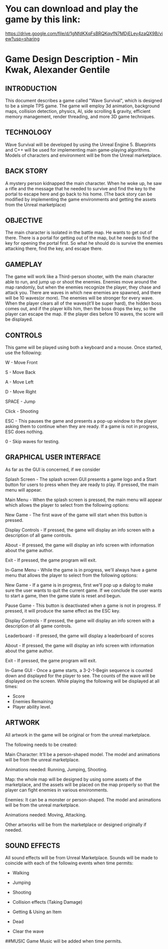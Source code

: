 # You can download and play the game by this link:

https://drive.google.com/file/d/1gNfdKXqFsBRQKqyfN7MDjELey4zaQX9B/view?usp=sharing

# Game Design Description - Min Kwak, Alexander Gentile


## INTRODUCTION
This document describes a game called "Wave Survival", which is designed to be a simple TPS game. The game will employ 3d animation, background maps, collision detection, physics, AI, side scrolling & gravity, efficient memory management, render threading, and more 3D game techniques.


## TECHNOLOGY
Wave Survival will be developed by using the Unreal Engine 5. Blueprints and C++ will be used for implementing main game-playing algorithms. Models of characters and environment will be from the Unreal marketplace. 


## BACK STORY
A mystery person kidnapped the main character. When he woke up, he saw a rifle and the message that he needed to survive and find the key to the portal to escape here and go back to his home. (The back story can be modified by implementing the game environments and getting the assets from the Unreal marketplace)


## OBJECTIVE
The main character is isolated in the battle map. He wants to get out of there. There is a portal for getting out of the map, but he needs to find the key for opening the portal first. So what he should do is survive the enemies attacking there, find the key, and escape there.


## GAMEPLAY
The game will work like a Third-person shooter, with the main character able to run, and jump up or shoot the enemies. Enemies move around the map randomly, but when the enemies recognize the player, they chase and attack you. There are waves in which new enemies are spawned, and there will be 10 waves(or more). The enemies will be stronger for every wave. When the player clears all of the waves(it’ll be super hard), the hidden boss comes out, and if the player kills him, then the boss drops the key, so the player can escape the map. If the player dies before 10 waves, the score will be displayed. 


## CONTROLS
This game will be played using both a keyboard and a mouse. Once started, use the following:

W - Move Front

S - Move Back

A - Move Left 

D - Move Right 

SPACE - Jump

Click - Shooting

ESC - This pauses the game and presents a pop-up window to the player asking them to continue when they are ready. If a game is not in progress, ESC does nothing.

0 - Skip waves for testing.


## GRAPHICAL USER INTERFACE
As far as the GUI is concerned, if we consider

Splash Screen - The splash screen GUI presents a game logo and a Start button for users to press when they are ready to play. If pressed, the main menu will appear.

Main Menu - When the splash screen is pressed, the main menu will appear which allows the player to select from the following options:

New Game - The first wave of the game will start when this button is pressed.

Display Controls - If pressed, the game will display an info screen with a description of all game controls.

About - If pressed, the game will display an info screen with information about the game author.

Exit - If pressed, the game program will exit.

In-Game Menu - While the game is in progress, we'll always have a game menu that allows the player to select from the following options:

New Game - If a game is in progress, first we'll pop up a dialog to make sure the user wants to quit the current game. If we conclude the user wants to start a game, then the game state is reset and begun.

Pause Game - This button is deactivated when a game is not in progress. If pressed, it will produce the same effect as the ESC key.

Display Controls - If pressed, the game will display an info screen with a description of all game controls.

Leaderboard - If pressed, the game will display a leaderboard of scores

About - If pressed, the game will display an info screen with information about the game author.

Exit - If pressed, the game program will exit.

In-Game GUI - Once a game starts, a 3-2-1-Begin sequence is counted down and displayed for the player to see. The counts of the wave will be displayed on the screen. While playing the following will be displayed at all times:
- Score
- Enemies Remaining
- Player ability level.


## ARTWORK
All artwork in the game will be original or from the unreal marketplace. 

The following needs to be created:

Main Character: It’ll be a person-shaped model. The model and animations will be from the unreal marketplace.

Animations needed: Running, Jumping, Shooting.

Map: the whole map will be designed by using some assets of the marketplace, and the assets will be placed on the map properly so that the player can fight enemies in various environments.

Enemies: It can be a monster or person-shaped. The model and animations will be from the unreal marketplace.

Animations needed: Moving, Attacking.

Other artworks will be from the marketplace or designed originally if needed. 


## SOUND EFFECTS 
All sound effects will be from Unreal Marketplace. Sounds will be made to coincide with each of the following events when time permits:

- Walking
  
- Jumping

- Shooting

- Collision effects (Taking Damage)

- Getting & Using an Item

- Dead

- Clear the wave


##MUSIC
Game Music will be added when time permits.


